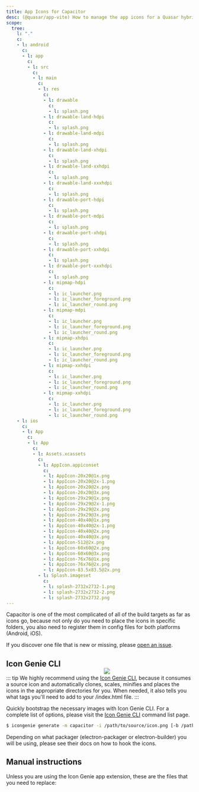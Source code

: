```yaml
---
title: App Icons for Capacitor
desc: (@quasar/app-vite) How to manage the app icons for a Quasar hybrid mobile app with Capacitor.
scope:
  tree:
    l: "."
    c:
    - l: android
      c:
      - l: app
        c:
        - l: src
          c:
          - l: main
            c:
            - l: res
              c:
              - l: drawable
                c:
                - l: splash.png
              - l: drawable-land-hdpi
                c:
                - l: splash.png
              - l: drawable-land-mdpi
                c:
                - l: splash.png
              - l: drawable-land-xhdpi
                c:
                - l: splash.png
              - l: drawable-land-xxhdpi
                c:
                - l: splash.png
              - l: drawable-land-xxxhdpi
                c:
                - l: splash.png
              - l: drawable-port-hdpi
                c:
                - l: splash.png
              - l: drawable-port-mdpi
                c:
                - l: splash.png
              - l: drawable-port-xhdpi
                c:
                - l: splash.png
              - l: drawable-port-xxhdpi
                c:
                - l: splash.png
              - l: drawable-port-xxxhdpi
                c:
                - l: splash.png
              - l: mipmap-hdpi
                c:
                - l: ic_launcher.png
                - l: ic_launcher_foreground.png
                - l: ic_launcher_round.png
              - l: mipmap-mdpi
                c:
                - l: ic_launcher.png
                - l: ic_launcher_foreground.png
                - l: ic_launcher_round.png
              - l: mipmap-xhdpi
                c:
                - l: ic_launcher.png
                - l: ic_launcher_foreground.png
                - l: ic_launcher_round.png
              - l: mipmap-xxhdpi
                c:
                - l: ic_launcher.png
                - l: ic_launcher_foreground.png
                - l: ic_launcher_round.png
              - l: mipmap-xxhdpi
                c:
                - l: ic_launcher.png
                - l: ic_launcher_foreground.png
                - l: ic_launcher_round.png
    - l: ios
      c:
      - l: App
        c:
        - l: App
          c:
          - l: Assets.xcassets
            c:
            - l: AppIcon.appiconset
              c:
              - l: AppIcon-20x20@1x.png
              - l: AppIcon-20x20@2x-1.png
              - l: AppIcon-20x20@2x.png
              - l: AppIcon-20x20@3x.png
              - l: AppIcon-29x29@1x.png
              - l: AppIcon-29x29@2x-1.png
              - l: AppIcon-29x29@2x.png
              - l: AppIcon-29x29@3x.png
              - l: AppIcon-40x40@1x.png
              - l: AppIcon-40x40@2x-1.png
              - l: AppIcon-40x40@2x.png
              - l: AppIcon-40x40@3x.png
              - l: AppIcon-512@2x.png
              - l: AppIcon-60x60@2x.png
              - l: AppIcon-60x60@3x.png
              - l: AppIcon-76x76@1x.png
              - l: AppIcon-76x76@2x.png
              - l: AppIcon-83.5x83.5@2x.png
            - l: Splash.imageset
              c:
              - l: splash-2732x2732-1.png
              - l: splash-2732x2732-2.png
              - l: splash-2732x2732.png
---
```



Capacitor is one of the most complicated of all of the build targets as far as icons go, because not only do you need to place the icons in specific folders, you also need to register them in config files for both platforms (Android, iOS).

If you discover one file that is new or missing, please [open an issue](https://github.com/quasarframework/quasar/issues).

<img src="https://cdn.quasar.dev/img/iconfactory.png" style="float:right;max-width:15%;min-width:240px;padding-top:40px">

## Icon Genie CLI

::: tip
We highly recommend using the [Icon Genie CLI](/icongenie/introduction), because it consumes a source icon and automatically clones, scales, minifies and places the icons in the appropriate directories for you. When needed, it also tells you what tags you'll need to add to your /index.html file.
:::

Quickly bootstrap the necessary images with Icon Genie CLI. For a complete list of options, please visit the [Icon Genie CLI](/icongenie/command-list) command list page.

```bash
$ icongenie generate -m capacitor -i /path/to/source/icon.png [-b /path/to/background.png]
```

Depending on what packager (electron-packager or electron-builder) you will be using, please see their docs on how to hook the icons.

## Manual instructions

Unless you are using the Icon Genie app extension, these are the files that you need to replace:

<DocTree :def="scope.tree" />
